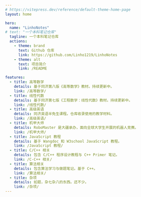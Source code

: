```yaml
---
# https://vitepress.dev/reference/default-theme-home-page
layout: home

hero:
  name: "LinhoNotes"
# text: "一个本科笔记仓库"
  tagline: 一个本科笔记仓库
  actions:
    - theme: brand
      text: Github 仓库
      link: https://github.com/Linho1219/LinhoNotes
    - theme: alt
      text: 项目简介
      link: /README

features:
  - title: 高等数学
    details: 基于同济第八版《高等数学》教材。持续更新中。
    link: /高等数学/
  - title: 线性代数
    details: 基于同济第七版《工程数学：线性代数》教材。持续更新中。
    link: /线性代数/
  - title: 高级英语
    details: 同济英语半免生课程。仓库收录使用的教学材料。
    link: /高级英语/
  - title: 机甲大师
    details: RoboMaster 是大疆承办，面向全球大学生开展的机器人竞赛。
    link: /机甲大师/
  - title: JavaScript 教程
    details: 基于 Wangdoc 和 W3school JavaScript 教程。
    link: /JavaScript 教程/
  - title: C/C++ 相关
    details: 包含 C/C++ 程序设计教程与 C++ Primer 笔记。
    link: /C-C++ 相关/
  - title: 算法相关
    details: 包含算法学习与做题笔记。基于 C++。
    link: /算法相关/
  - title: 杂项
    details: 如题，杂七杂八的东西。还不少。
    link: /杂项/
---
```

